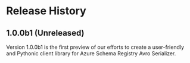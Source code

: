 # Release History

## 1.0.0b1 (Unreleased)

Version 1.0.0b1 is the first preview of our efforts to create a user-friendly and Pythonic client library for Azure Schema Registry Avro Serializer. 